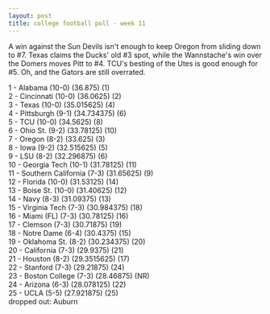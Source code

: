 ```yaml
---
layout: post
title: college football poll - week 11
---
```


A win against the Sun Devils isn't enough to keep Oregon from sliding down to \#7. Texas claims the Ducks' old \#3 spot, while the Wannstache's win over the Domers moves Pitt to \#4. TCU's besting of the Utes is good enough for \#5. Oh, and the Gators are still overrated.

<p/>
1 - Alabama (10-0) (36.875) (1) <br/>
2 - Cincinnati (10-0) (36.0625) (2) <br/>
3 - Texas (10-0) (35.015625) (4) <br/>
4 - Pittsburgh (9-1) (34.734375) (6) <br/>
5 - TCU (10-0) (34.5625) (8) <br/>
6 - Ohio St. (9-2) (33.78125) (10) <br/>
7 - Oregon (8-2) (33.625) (3) <br/>
8 - Iowa (9-2) (32.515625) (5) <br/>
9 - LSU (8-2) (32.296875) (6) <br/>
10 - Georgia Tech (10-1) (31.78125) (11) <br/>
11 - Southern California (7-3) (31.65625) (9) <br/>
12 - Florida (10-0) (31.53125) (14) <br/>
13 - Boise St. (10-0) (31.40625) (12) <br/>
14 - Navy (8-3) (31.09375) (13) <br/>
15 - Virginia Tech (7-3) (30.984375) (18) <br/>
16 - Miami (FL) (7-3) (30.78125) (16) <br/>
17 - Clemson (7-3) (30.71875) (19) <br/>
18 - Notre Dame (6-4) (30.4375) (15) <br/>
19 - Oklahoma St. (8-2) (30.234375) (20) <br/>
20 - California (7-3) (29.9375) (21) <br/>
21 - Houston (8-2) (29.3515625) (17) <br/>
22 - Stanford (7-3) (29.21875) (24) <br/>
23 - Boston College (7-3) (28.46875) (NR) <br/>
24 - Arizona (6-3) (28.078125) (22) <br/>
25 - UCLA (5-5) (27.921875) (25) <br/>
dropped out: Auburn

